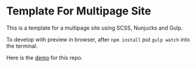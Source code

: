 # Template For Multipage Site

This is a template for a multipage site using SCSS, Nunjucks and Gulp.

To develop with preview in browser, after `npm install` put `gulp watch` into the terminal.

Here is the [demo](https://dewofyouryouth.github.io/SIMA/) for this repo.
